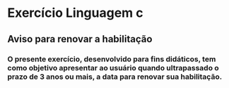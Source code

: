# Exercício Linguagem c
## Aviso para renovar a habilitação
### O presente exercício, desenvolvido para fins didáticos, tem como objetivo apresentar ao usuário quando ultrapassado o prazo de 3 anos ou mais, a data para renovar sua habilitação.
